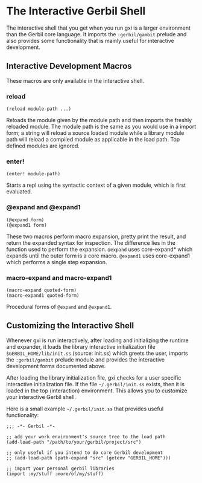 # The Interactive Gerbil Shell

The interactive shell that you get when you run gxi is a larger environment than the Gerbil core language. It imports the `:gerbil/gambit` prelude and also provides some functionality that is mainly useful for interactive development.

## Interactive Development Macros

These macros are only available in the interactive shell.

### reload

```
(reload module-path ...)
```

Reloads the module given by the module path and then imports the freshly reloaded module. The module path is the same as you would use in a import form; a string will reload a source loaded module while a library module path will reload a compiled module as applicable in the load path. Top defined modules are ignored.

### enter!

```
(enter! module-path)
```

Starts a repl using the syntactic context of a given module, which is first evaluated.

### @expand and @expand1

```
(@expand form)
(@expand1 form)
```

These two macros perform macro expansion, pretty print the result, and return the expanded syntax for inspection. The difference lies in the function used to perform the expansion. `@expand` uses core-expand* which expands until the outer form is a core macro. `@expand1` uses core-expand1 which performs a single step expansion.

### macro-expand and macro-expand1

```
(macro-expand quoted-form)
(macro-expand1 quoted-form)
```

Procedural forms of `@expand` and `@expand1`.

## Customizing the Interactive Shell

Whenever gxi is run interactively, after loading and initializing the runtime and expander, it loads the library interactive initialization file `$GERBIL_HOME/lib/init.ss` (source: init.ss) which greets the user, imports the `:gerbil/gambit` prelude module and provides the interactive development forms documented above.

After loading the library initialization file, gxi checks for a user specific interactive initialization file. If the file `~/.gerbil/init.ss` exists, then it is loaded in the top (interaction) environment. This allows you to customize your interactive Gerbil shell.

Here is a small example `~/.gerbil/init.ss` that provides useful functionality:

```
;;; -*- Gerbil -*-

;; add your work environment's source tree to the load path
(add-load-path "/path/to/your/gerbil/project/src")

;; only useful if you intend to do core Gerbil development
;; (add-load-path (path-expand "src" (getenv "GERBIL_HOME")))

;; import your personal gerbil libraries
(import :my/stuff :more/of/my/stuff)
```
